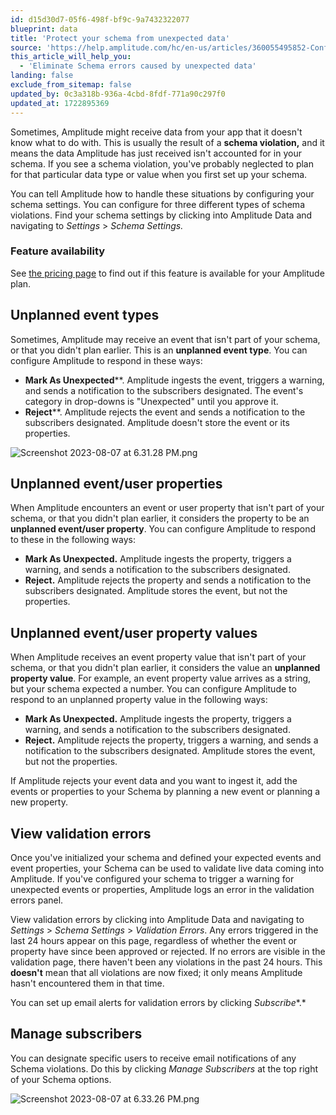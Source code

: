 ```yaml
---
id: d15d30d7-05f6-498f-bf9c-9a7432322077
blueprint: data
title: 'Protect your schema from unexpected data'
source: 'https://help.amplitude.com/hc/en-us/articles/360055495852-Configure-the-Schema-settings-to-handle-unexpected-data'
this_article_will_help_you:
  - 'Eliminate Schema errors caused by unexpected data'
landing: false
exclude_from_sitemap: false
updated_by: 0c3a318b-936a-4cbd-8fdf-771a90c297f0
updated_at: 1722895369
---
```

Sometimes, Amplitude might receive data from your app that it doesn't know what to do with. This is usually the result of a **schema violation,** and it means the data Amplitude has just received isn't accounted for in your schema. If you see a schema violation, you've probably neglected to plan for that particular data type or value when you first set up your schema.

You can tell Amplitude how to handle these situations by configuring your schema settings. You can configure for three different types of schema violations. Find your schema settings by clicking into Amplitude Data and navigating to *Settings* > *Schema Settings.*

### Feature availability

See [the pricing page](https://amplitude.com/pricing) to find out if this feature is available for your Amplitude plan.

## Unplanned event types

Sometimes, Amplitude may receive an event that isn't part of your schema, or that you didn't plan earlier. This is an **unplanned event type**. You can configure Amplitude to respond in these ways: 

* **Mark As Unexpected****. Amplitude ingests the event, triggers a warning, and sends a notification to the subscribers designated. The event's category in drop-downs is "Unexpected" until you approve it.
* **Reject****. Amplitude rejects the event and sends a notification to the subscribers designated. Amplitude doesn't store the event or its properties.  
  
![Screenshot 2023-08-07 at 6.31.28 PM.png](/docs/output/img/data/screenshot-2023-08-07-at-6-31-28-pm-png.png)

## Unplanned event/user properties

When Amplitude encounters an event or user property that isn't part of your schema, or that you didn't plan earlier, it considers the property to be an **unplanned event/user property**. You can configure Amplitude to respond to these in the following ways: 

* **Mark As Unexpected.** Amplitude ingests the property, triggers a warning, and sends a notification to the subscribers designated.
* **Reject.** Amplitude rejects the property and sends a notification to the subscribers designated. Amplitude stores the event, but not the properties.

## Unplanned event/user property values

When Amplitude receives an event property value that isn't part of your schema, or that you didn't plan earlier, it considers the value an **unplanned property value**. For example, an event property value arrives as a string, but your schema expected a number. You can configure Amplitude to respond to an unplanned property value in the following ways:

* **Mark As Unexpected.** Amplitude ingests the property, triggers a warning, and sends a notification to the subscribers designated.
* **Reject.** Amplitude rejects the property, triggers a warning, and sends a notification to the subscribers designated. Amplitude stores the event, but not the properties.

If Amplitude rejects your event data and you want to ingest it, add the events or properties to your Schema by planning a new event or planning a new property.

## View validation errors

Once you've initialized your schema and defined your expected events and event properties, your Schema can be used to validate live data coming into Amplitude. If you've configured your schema to trigger a warning for unexpected events or properties, Amplitude logs an error in the validation errors panel. 

View validation errors by clicking into Amplitude Data and navigating to *Settings* > *Schema Settings* > *Validation Errors*. Any errors triggered in the last 24 hours appear on this page, regardless of whether the event or property have since been approved or rejected. If no errors are visible in the validation page, there haven't been any violations in the past 24 hours. This **doesn't** mean that all violations are now fixed; it only means Amplitude hasn't encountered them in that time.

You can set up email alerts for validation errors by clicking *Subscribe**.*

## Manage subscribers

You can designate specific users to receive email notifications of any Schema violations. Do this by clicking *Manage Subscribers* at the top right of your Schema options.

![Screenshot 2023-08-07 at 6.33.26 PM.png](/docs/output/img/data/screenshot-2023-08-07-at-6-33-26-pm-png.png)